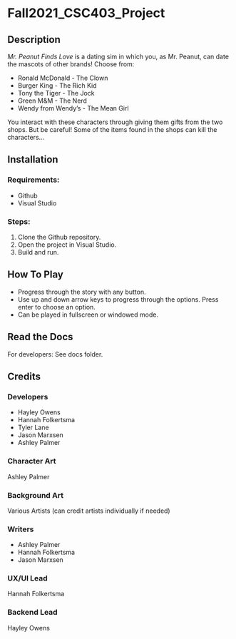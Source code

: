 # Fall2021_CSC403_Project

## Description
*Mr. Peanut Finds Love* is a dating sim in which you, as Mr. Peanut, can date the mascots of other brands! Choose from:
- Ronald McDonald - The Clown
- Burger King - The Rich Kid
- Tony the Tiger - The Jock
- Green M&M - The Nerd
- Wendy from Wendy’s - The Mean Girl

You interact with these characters through giving them gifts from the two shops. But be careful! Some of the items found in the shops can kill the characters… 

## Installation
### Requirements:
- Github
- Visual Studio 
### Steps:
1. Clone the Github repository. 
2. Open the project in Visual Studio.
3. Build and run. 

## How To Play
- Progress through the story with any button.
- Use up and down arrow keys to progress through the options. Press enter to choose an option. 
- Can be played in fullscreen or windowed mode.

## Read the Docs
For developers: See docs folder. 

## Credits
### Developers
- Hayley Owens
- Hannah Folkertsma
- Tyler Lane
- Jason Marxsen
- Ashley Palmer

### Character Art
Ashley Palmer

### Background Art
Various Artists (can credit artists individually if needed)

### Writers
- Ashley Palmer
- Hannah Folkertsma
- Jason Marxsen

### UX/UI Lead
Hannah Folkertsma

### Backend Lead 
Hayley Owens
